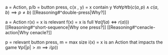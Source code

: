 
 a = Action, 
p/b = button press,
c(x , y) = x contain y
$\forall a \forall p \forall b(c(a,p)\land c(a,b)\implies p\neq b)$ [[Reasoning#^double-press|Why?]]

 a = Action
r(x) = x is relevant
f(x) = x is full
$\forall a(f(a) \Longleftrightarrow r(a)))$ [[Reasoning#^short-sequence|Why one press?]] [[Reasoning#^cenacle-action|Why cenacle?]] 

p = relevant button press, m = max size
i(x) = x is an Action that impacts the game
$\forall p(|p|>m \implies i(p))$ 
